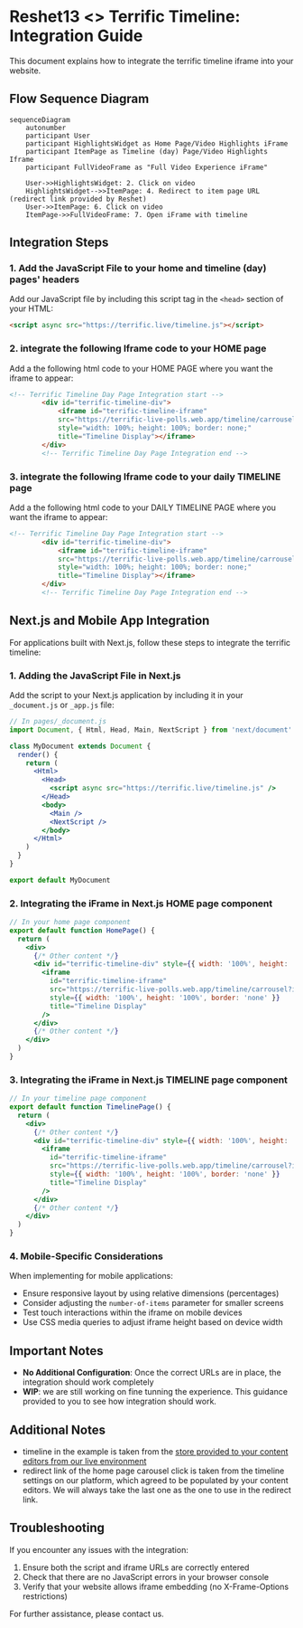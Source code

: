 # Reshet13 <> Terrific Timeline: Integration Guide

This document explains how to integrate the terrific timeline iframe into your website.

## Flow Sequence Diagram
```mermaid
sequenceDiagram
    autonumber
    participant User
    participant HighlightsWidget as Home Page/Video Highlights iFrame
    participant ItemPage as Timeline (day) Page/Video Highlights Iframe
    participant FullVideoFrame as "Full Video Experience iFrame"

    User->>HighlightsWidget: 2. Click on video 
    HighlightsWidget-->>ItemPage: 4. Redirect to item page URL (redirect link provided by Reshet)
    User->>ItemPage: 6. Click on video
    ItemPage->>FullVideoFrame: 7. Open iFrame with timeline
```
    

## Integration Steps

### 1. Add the JavaScript File to your home and timeline (day) pages' headers

Add our JavaScript file by including this script tag in the `<head>` section of your HTML:

```html
<script async src="https://terrific.live/timeline.js"></script>
```

### 2. integrate the following Iframe code to your HOME page

Add a the following html code to your HOME PAGE where you want the iframe to appear:
```html
<!-- Terrific Timeline Day Page Integration start -->
        <div id="terrific-timeline-div">
            <iframe id="terrific-timeline-iframe"
            src="https://terrific-live-polls.web.app/timeline/carrousel?id=pegQgyJj2m8oeGqczIWx&number-of-items=4&is-redirect=true"
            style="width: 100%; height: 100%; border: none;"
            title="Timeline Display"></iframe>
        </div>
        <!-- Terrific Timeline Day Page Integration end -->
```

### 3. integrate the following Iframe code to your daily TIMELINE page

Add a the following html code to your DAILY TIMELINE PAGE where you want the iframe to appear:

```html
<!-- Terrific Timeline Day Page Integration start -->
        <div id="terrific-timeline-div">
            <iframe id="terrific-timeline-iframe"
            src="https://terrific-live-polls.web.app/timeline/carrousel?id=pegQgyJj2m8oeGqczIWx&number-of-items=4&is-redirect=false"
            style="width: 100%; height: 100%; border: none;"
            title="Timeline Display"></iframe>
        </div>
        <!-- Terrific Timeline Day Page Integration end -->
```

## Next.js and Mobile App Integration

For applications built with Next.js, follow these steps to integrate the terrific timeline:

### 1. Adding the JavaScript File in Next.js

Add the script to your Next.js application by including it in your `_document.js` or `_app.js` file:

```jsx
// In pages/_document.js
import Document, { Html, Head, Main, NextScript } from 'next/document'

class MyDocument extends Document {
  render() {
    return (
      <Html>
        <Head>
          <script async src="https://terrific.live/timeline.js" />
        </Head>
        <body>
          <Main />
          <NextScript />
        </body>
      </Html>
    )
  }
}

export default MyDocument
```

### 2. Integrating the iFrame in Next.js HOME page component

```jsx
// In your home page component
export default function HomePage() {
  return (
    <div>
      {/* Other content */}
      <div id="terrific-timeline-div" style={{ width: '100%', height: '300px' }}>
        <iframe 
          id="terrific-timeline-iframe"
          src="https://terrific-live-polls.web.app/timeline/carrousel?id=pegQgyJj2m8oeGqczIWx&number-of-items=4&is-redirect=true"
          style={{ width: '100%', height: '100%', border: 'none' }}
          title="Timeline Display"
        />
      </div>
      {/* Other content */}
    </div>
  )
}
```

### 3. Integrating the iFrame in Next.js TIMELINE page component

```jsx
// In your timeline page component
export default function TimelinePage() {
  return (
    <div>
      {/* Other content */}
      <div id="terrific-timeline-div" style={{ width: '100%', height: '300px' }}>
        <iframe 
          id="terrific-timeline-iframe"
          src="https://terrific-live-polls.web.app/timeline/carrousel?id=pegQgyJj2m8oeGqczIWx&number-of-items=4&is-redirect=false"
          style={{ width: '100%', height: '100%', border: 'none' }}
          title="Timeline Display"
        />
      </div>
      {/* Other content */}
    </div>
  )
}
```

### 4. Mobile-Specific Considerations

When implementing for mobile applications:
- Ensure responsive layout by using relative dimensions (percentages)
- Consider adjusting the `number-of-items` parameter for smaller screens
- Test touch interactions within the iframe on mobile devices
- Use CSS media queries to adjust iframe height based on device width

## Important Notes

- **No Additional Configuration**: Once the correct URLs are in place, the integration should work completely 
- **WIP**: we are still working on fine tunning the experience. This guidance provided to you to see how integration should work.

## Additional Notes
- timeline in the example is taken from the [store provided to your content editors from our live environment](https://terrific.live/reshet/manage/manage-timelines)
- redirect link of the home page carousel click is taken from the timeline settings on our platform, which agreed to be populated by your content editors. We will always take the last one as the one to use in the redirect link.

## Troubleshooting

If you encounter any issues with the integration:
1. Ensure both the script and iframe URLs are correctly entered
2. Check that there are no JavaScript errors in your browser console
3. Verify that your website allows iframe embedding (no X-Frame-Options restrictions)

For further assistance, please contact us. 